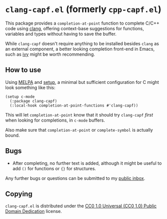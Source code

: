 `clang-capf.el` (formerly `cpp-capf.el`)
========================================

This package provides a `completion-at-point` function to complete C/C++
code using [clang], offering context-base suggestions for functions,
variables and types without having to save the buffer.

While `clang-capf` doesn't require anything to be installed besides
`clang` as an external component, a better looking completion
front-end in Emacs, such as [ivy] might be worth recommending.

How to use
----------

Using [MELPA] and [setup], a minimal but sufficient configuration for
C might look something like this:

~~~elisp
(setup c-mode
  (:package clang-capf)
  (:local-hook completion-at-point-functions #'clang-capf))
~~~

This will let `completion-at-point` know that it should try
`clang-capf` _first_ when looking for completions, in `c-mode`
buffers.

Also make sure that `completion-at-point` or `complete-symbol` is
actually bound.

Bugs
----

- After completing, no further text is added, although it might be
  useful to add `()` for functions or `{}` for structures.

Any further bugs or questions can be submitted to my [public
inbox][mail].

Copying
-------

`clang-capf.el` is distributed under the [CC0 1.0 Universal (CC0 1.0)
Public Domain Dedication][cc0] license.

[clang]: https://clang.llvm.org/
[ivy]: https://github.com/abo-abo/swiper#ivy
[MELPA]: https://melpa.org/#/clang-capf
[setup]: http://elpa.gnu.org/packages/setup.html
[mail]: https://lists.sr.ht/~zge/public-inbox
[cc0]: https://creativecommons.org/publicdomain/zero/1.0/deed
